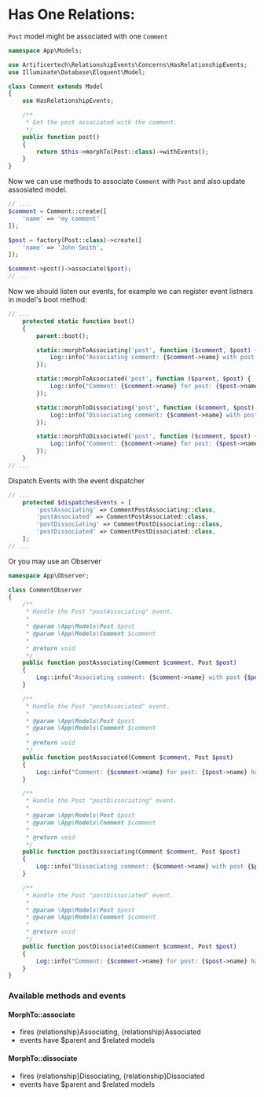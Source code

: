 # Has One Relations:

```Post``` model might be associated with one ```Comment```

```php
namespace App\Models;

use Artificertech\RelationshipEvents\Concerns\HasRelationshipEvents;
use Illuminate\Database\Eloquent\Model;

class Comment extends Model
{
    use HasRelationshipEvents;

    /**
     * Get the post associated with the comment.
     */
    public function post()
    {
        return $this->morphTo(Post::class)->withEvents();
    }
}
```

Now we can use methods to associate ```Comment``` with ```Post``` and also update assosiated model.

```php
// ...
$comment = Comment::create([
    'name' => 'my comment'
]);

$post = factory(Post::class)->create([
    'name' => 'John Smith',
]);

$comment->post()->associate($post);
// ...
```

Now we should listen our events, for example we can register event listners in model's boot method:
```php
// ...
    protected static function boot()
    {
        parent::boot();

        static::morphToAssociating('post', function ($comment, $post) {
            Log::info("Associating comment: {$comment->name} with post {$post->name}.");
        });

        static::morphToAssociated('post', function ($parent, $post) {
            Log::info("Comment: {$comment->name} for post: {$post->name} has been associated.");
        });

        static::morphToDissociating('post', function ($comment, $post) {
            Log::info("Dissociating comment: {$comment->name} with post {$post->name}.");
        });

        static::morphToDissociated('post', function ($comment, $post) {
            Log::info("Comment: {$comment->name} for post: {$post->name} has been dissociated.");
        });
    }
// ...
```

Dispatch Events with the event dispatcher
```php
// ...
    protected $dispatchesEvents = [
        'postAssociating' => CommentPostAssociating::class,
        'postAssociated' => CommentPostAssociated::class,
        'postDissociating' => CommentPostDissociating::class,
        'postDissociated' => CommentPostDissociated::class,
    ];
// ...
```

Or you may use an Observer
```php
namespace App\Observer;

class CommentObserver
{
    /**
     * Handle the Post "postAssociating" event.
     *
     * @param \App\Models\Post $post
     * @param \App\Models\Comment $comment
     *
     * @return void
     */
    public function postAssociating(Comment $comment, Post $post)
    {
        Log::info("Associating comment: {$comment->name} with post {$post->name}.");
    }

    /**
     * Handle the Post "postAssociated" event.
     *
     * @param \App\Models\Post $post
     * @param \App\Models\Comment $comment
     *
     * @return void
     */
    public function postAssociated(Comment $comment, Post $post)
    {
        Log::info("Comment: {$comment->name} for post: {$post->name} has been associated.");
    }

    /**
     * Handle the Post "postDissociating" event.
     *
     * @param \App\Models\Post $post
     * @param \App\Models\Comment $comment
     *
     * @return void
     */
    public function postDissociating(Comment $comment, Post $post)
    {
        Log::info("Dissociating comment: {$comment->name} with post {$post->name}.");
    }

    /**
     * Handle the Post "postDissociated" event.
     *
     * @param \App\Models\Post $post
     * @param \App\Models\Comment $comment
     *
     * @return void
     */
    public function postDissociated(Comment $comment, Post $post)
    {
        Log::info("Comment: {$comment->name} for post: {$post->name} has been dissociated.");
    }
}
```

### Available methods and events

#### MorphTo::associate
- fires {relationship}Associating, {relationship}Associated
- events have $parent and $related models

#### MorphTo::dissociate
- fires {relationship}Dissociating, {relationship}Dissociated
- events have $parent and $related models